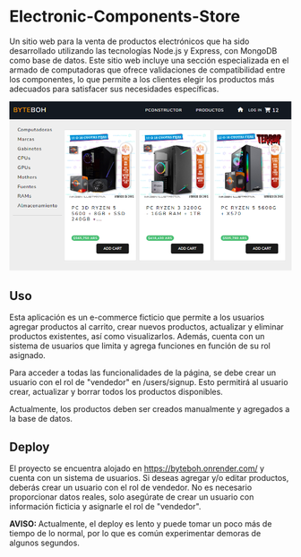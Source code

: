 # Electronic-Components-Store

Un sitio web para la venta de productos electrónicos que ha sido desarrollado utilizando las tecnologías Node.js y Express, con MongoDB como base de datos. Este sitio web incluye una sección especializada en el armado de computadoras que ofrece validaciones de compatibilidad entre los componentes, lo que permite a los clientes elegir los productos más adecuados para satisfacer sus necesidades específicas.



 <img src="./bytebohh.png" alt="ByteBoh imagen">


## Uso
Esta aplicación es un e-commerce ficticio que permite a los usuarios agregar productos al carrito, crear nuevos productos, actualizar y eliminar productos existentes, así como visualizarlos. Además, cuenta con un sistema de usuarios que limita y agrega funciones en función de su rol asignado.

Para acceder a todas las funcionalidades de la página, se debe crear un usuario con el rol de "vendedor" en /users/signup. Esto permitirá al usuario crear, actualizar y borrar todos los productos disponibles.

Actualmente, los productos deben ser creados manualmente y agregados a la base de datos.


## Deploy

El proyecto se encuentra alojado en https://byteboh.onrender.com/ y cuenta con un sistema de usuarios. Si deseas agregar y/o editar productos, deberás crear un usuario con el rol de vendedor. No es necesario proporcionar datos reales, solo asegúrate de crear un usuario con información ficticia y asignarle el rol de "vendedor".

<b>AVISO: </b>Actualmente, el deploy es lento y puede tomar un poco más de tiempo de lo normal, por lo que es común experimentar demoras de algunos segundos.
